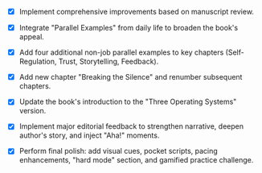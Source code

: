 - [x] Implement comprehensive improvements based on manuscript review.
- [x] Integrate "Parallel Examples" from daily life to broaden the book's appeal.
- [x] Add four additional non-job parallel examples to key chapters (Self-Regulation, Trust, Storytelling, Feedback).
- [x] Add new chapter "Breaking the Silence" and renumber subsequent chapters.
- [x] Update the book's introduction to the "Three Operating Systems" version.
- [x] Implement major editorial feedback to strengthen narrative, deepen author's story, and inject "Aha!" moments.
- [x] Perform final polish: add visual cues, pocket scripts, pacing enhancements, "hard mode" section, and gamified practice challenge.
      